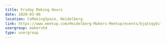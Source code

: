 ```yaml
---
title: Friday Making Hours
date: 2020-03-06
location: CoMakingSpace, Heidelberg
link: https://www.meetup.com/Heidelberg-Makers-Meetup/events/bjqtxqybcfbjb/
usergroup: makershd
type: usergroup
---
```

